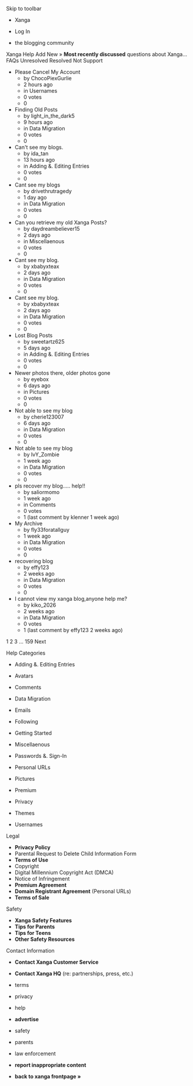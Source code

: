 Skip to toolbar

*   Xanga

*   Log In

*   the blogging community

Xanga Help Add New » **Most recently discussed** questions about Xanga… FAQs Unresolved Resolved Not Support

*   Please Cancel My Account
    *   by ChocoPiexGurlie
    *   2 hours ago
    *   in Usernames
    *   0 votes
    *   0
*   Finding Old Posts
    *   by light\_in\_the\_dark5
    *   9 hours ago
    *   in Data Migration
    *   0 votes
    *   0
*   Can't see my blogs.
    *   by ida\_tan
    *   13 hours ago
    *   in Adding &. Editing Entries
    *   0 votes
    *   0
*   Cant see my blogs
    *   by drivethrutragedy
    *   1 day ago
    *   in Data Migration
    *   0 votes
    *   0
*   Can you retrieve my old Xanga Posts?
    *   by daydreambeliever15
    *   2 days ago
    *   in Miscellaenous
    *   0 votes
    *   0
*   Cant see my blog.
    *   by xbabyxteax
    *   2 days ago
    *   in Data Migration
    *   0 votes
    *   0
*   Cant see my blog.
    *   by xbabyxteax
    *   2 days ago
    *   in Data Migration
    *   0 votes
    *   0
*   Lost Blog Posts
    *   by sweetartz625
    *   5 days ago
    *   in Adding &. Editing Entries
    *   0 votes
    *   0
*   Newer photos there, older photos gone
    *   by eyebox
    *   6 days ago
    *   in Pictures
    *   0 votes
    *   0
*   Not able to see my blog
    *   by cherie123007
    *   6 days ago
    *   in Data Migration
    *   0 votes
    *   0
*   Not able to see my blog
    *   by IvY\_Zombie
    *   1 week ago
    *   in Data Migration
    *   0 votes
    *   0
*   pls recover my blog..... help!!
    *   by saliormomo
    *   1 week ago
    *   in Comments
    *   0 votes
    *   1 (last comment by klenner 1 week ago)
*   My Archive
    *   by fly33foratallguy
    *   1 week ago
    *   in Data Migration
    *   0 votes
    *   0
*   recovering blog
    *   by effy123
    *   2 weeks ago
    *   in Data Migration
    *   0 votes
    *   0
*   I cannot view my xanga blog,anyone help me?
    *   by kiko\_2026
    *   2 weeks ago
    *   in Data Migration
    *   0 votes
    *   1 (last comment by effy123 2 weeks ago)

1 2 3 ... 159 Next

Help Categories

*   Adding &. Editing Entries
*   Avatars
*   Comments
*   Data Migration
*   Emails
*   Following
*   Getting Started
*   Miscellaenous

*   Passwords &. Sign-In
*   Personal URLs
*   Pictures
*   Premium
*   Privacy
*   Themes
*   Usernames

Legal

*   **Privacy Policy**
*   Parental Request to Delete Child Information Form
*   **Terms of Use**
*   Copyright
*   Digital Millennium Copyright Act (DMCA)
*   Notice of Infringement
*   **Premium Agreement**
*   **Domain Registrant Agreement** (Personal URLs)
*   **Terms of Sale**

Safety

*   **Xanga Safety Features**
*   **Tips for Parents**
*   **Tips for Teens**
*   **Other Safety Resources**

Contact Information

*   **Contact Xanga Customer Service**
*   **Contact Xanga HQ** (re: partnerships, press, etc.)

*   terms
*   privacy
*   help
*   **advertise**

*   safety
*   parents
*   law enforcement
*   **report inappropriate content**

*   **back to xanga frontpage »**